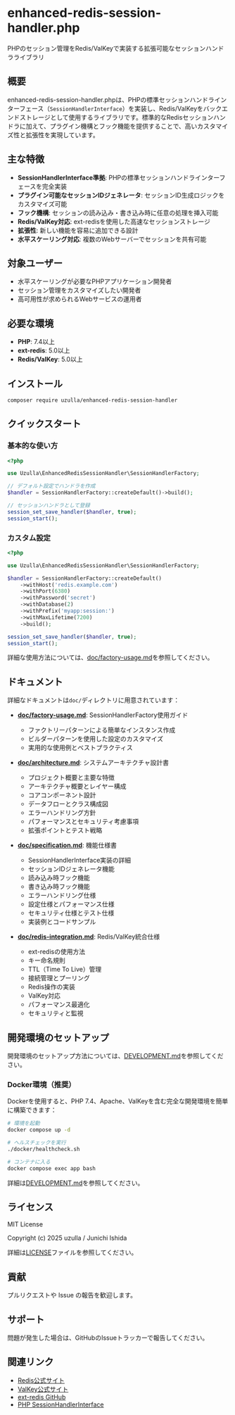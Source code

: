 # enhanced-redis-session-handler.php

PHPのセッション管理をRedis/ValKeyで実装する拡張可能なセッションハンドラライブラリ

## 概要

enhanced-redis-session-handler.phpは、PHPの標準セッションハンドラインターフェース（`SessionHandlerInterface`）を実装し、Redis/ValKeyをバックエンドストレージとして使用するライブラリです。標準的なRedisセッションハンドラに加えて、プラグイン機構とフック機能を提供することで、高いカスタマイズ性と拡張性を実現しています。

## 主な特徴

- **SessionHandlerInterface準拠**: PHPの標準セッションハンドラインターフェースを完全実装
- **プラグイン可能なセッションIDジェネレータ**: セッションID生成ロジックをカスタマイズ可能
- **フック機構**: セッションの読み込み・書き込み時に任意の処理を挿入可能
- **Redis/ValKey対応**: ext-redisを使用した高速なセッションストレージ
- **拡張性**: 新しい機能を容易に追加できる設計
- **水平スケーリング対応**: 複数のWebサーバーでセッションを共有可能

## 対象ユーザー

- 水平スケーリングが必要なPHPアプリケーション開発者
- セッション管理をカスタマイズしたい開発者
- 高可用性が求められるWebサービスの運用者

## 必要な環境

- **PHP**: 7.4以上
- **ext-redis**: 5.0以上
- **Redis/ValKey**: 5.0以上

## インストール

```bash
composer require uzulla/enhanced-redis-session-handler
```

## クイックスタート

### 基本的な使い方

```php
<?php

use Uzulla\EnhancedRedisSessionHandler\SessionHandlerFactory;

// デフォルト設定でハンドラを作成
$handler = SessionHandlerFactory::createDefault()->build();

// セッションハンドラとして登録
session_set_save_handler($handler, true);
session_start();
```

### カスタム設定

```php
<?php

use Uzulla\EnhancedRedisSessionHandler\SessionHandlerFactory;

$handler = SessionHandlerFactory::createDefault()
    ->withHost('redis.example.com')
    ->withPort(6380)
    ->withPassword('secret')
    ->withDatabase(2)
    ->withPrefix('myapp:session:')
    ->withMaxLifetime(7200)
    ->build();

session_set_save_handler($handler, true);
session_start();
```

詳細な使用方法については、[doc/factory-usage.md](doc/factory-usage.md)を参照してください。

## ドキュメント

詳細なドキュメントは`doc/`ディレクトリに用意されています：

- **[doc/factory-usage.md](doc/factory-usage.md)**: SessionHandlerFactory使用ガイド
  - ファクトリーパターンによる簡単なインスタンス作成
  - ビルダーパターンを使用した設定のカスタマイズ
  - 実用的な使用例とベストプラクティス

- **[doc/architecture.md](doc/architecture.md)**: システムアーキテクチャ設計書
  - プロジェクト概要と主要な特徴
  - アーキテクチャ概要とレイヤー構成
  - コアコンポーネント設計
  - データフローとクラス構成図
  - エラーハンドリング方針
  - パフォーマンスとセキュリティ考慮事項
  - 拡張ポイントとテスト戦略

- **[doc/specification.md](doc/specification.md)**: 機能仕様書
  - SessionHandlerInterface実装の詳細
  - セッションIDジェネレータ機能
  - 読み込み時フック機能
  - 書き込み時フック機能
  - エラーハンドリング仕様
  - 設定仕様とパフォーマンス仕様
  - セキュリティ仕様とテスト仕様
  - 実装例とコードサンプル

- **[doc/redis-integration.md](doc/redis-integration.md)**: Redis/ValKey統合仕様
  - ext-redisの使用方法
  - キー命名規則
  - TTL（Time To Live）管理
  - 接続管理とプーリング
  - Redis操作の実装
  - ValKey対応
  - パフォーマンス最適化
  - セキュリティと監視

## 開発環境のセットアップ

開発環境のセットアップ方法については、[DEVELOPMENT.md](DEVELOPMENT.md)を参照してください。

### Docker環境（推奨）

Dockerを使用すると、PHP 7.4、Apache、ValKeyを含む完全な開発環境を簡単に構築できます：

```bash
# 環境を起動
docker compose up -d

# ヘルスチェックを実行
./docker/healthcheck.sh

# コンテナに入る
docker compose exec app bash
```

詳細は[DEVELOPMENT.md](DEVELOPMENT.md)を参照してください。

## ライセンス

MIT License

Copyright (c) 2025 uzulla / Junichi Ishida

詳細は[LICENSE](LICENSE)ファイルを参照してください。

## 貢献

プルリクエストや Issue の報告を歓迎します。

## サポート

問題が発生した場合は、GitHubのIssueトラッカーで報告してください。

## 関連リンク

- [Redis公式サイト](https://redis.io/)
- [ValKey公式サイト](https://valkey.io/)
- [ext-redis GitHub](https://github.com/phpredis/phpredis)
- [PHP SessionHandlerInterface](https://www.php.net/manual/ja/class.sessionhandlerinterface.php)
